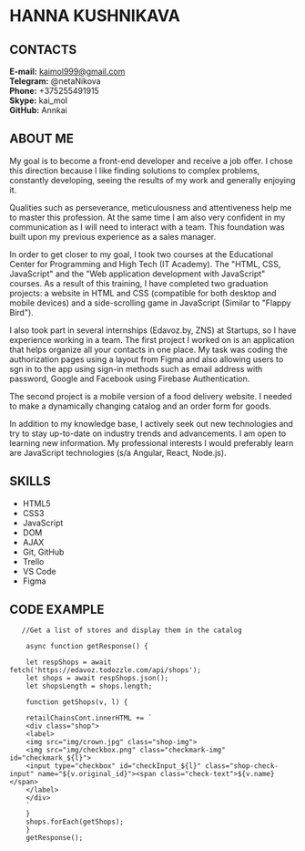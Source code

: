 # HANNA KUSHNIKAVA
## CONTACTS                 
**E-mail:** kaimol999@gmail.com\
**Telegram:** @netaNikova\
**Phone:** +375255491915\
**Skype:** kai_mol\
**GitHub:** Annkai

## ABOUT ME
My goal is to become a front-end developer and receive a job offer.
I chose this direction because I like finding solutions to complex problems, constantly developing, seeing the results of my work and generally enjoying it.

Qualities such as perseverance, meticulousness and attentiveness help me to master this profession. At the same time I am also very confident in my communication as I will need to interact with a team. This foundation was built upon my previous experience as a sales manager.

In order to get closer to my goal, I took two courses at the Educational Center for Programming and High Tech (IT Academy). The "HTML, CSS, JavaScript" and the "Web application development with JavaScript" courses. As a result of this training, I have completed two graduation projects: a website in HTML and CSS (compatible for both desktop and mobile devices) and a side-scrolling game in JavaScript (Similar to "Flappy Bird").

I also took part in several internships (Edavoz.by, ZNS) at Startups, so I have experience working in a team. The first project I worked on is an application that helps organize all your contacts in one place. My task was coding the authorization pages using a layout from Figma and also allowing users to sgn in to the app using sign-in methods such as email address with password, Google and Facebook using Firebase Authentication.

The second project is a mobile version of a food delivery website. I needed to make a dynamically changing catalog and an order form for goods.

In addition to my knowledge base, I actively seek out new technologies and try to stay up-to-date on industry trends and advancements. I am open to learning new information. My professional interests I would preferably learn are JavaScript technologies (s/a Angular, React, Node.js).

## SKILLS 
* HTML5
* CSS3
* JavaScript
* DOM
* AJAX
* Git, GitHub
* Trello
* VS Code
* Figma

## CODE EXAMPLE

       //Get a list of stores and display them in the catalog

        async function getResponse() {

        let respShops = await fetch('https://edavoz.todozzle.com/api/shops');
        let shops = await respShops.json();
        let shopsLength = shops.length;

        function getShops(v, l) {

        retailChainsCont.innerHTML += `
        <div class="shop">
        <label>
        <img src="img/crown.jpg" class="shop-img">
        <img src="img/checkbox.png" class="checkmark-img" id="checkmark_${l}">
        <input type="checkbox" id="checkInput_${l}" class="shop-check-input" name="${v.original_id}"><span class="check-text">${v.name}</span>
        </label>
        </div>
        `
        }
        shops.forEach(getShops);
        }
        getResponse();

        